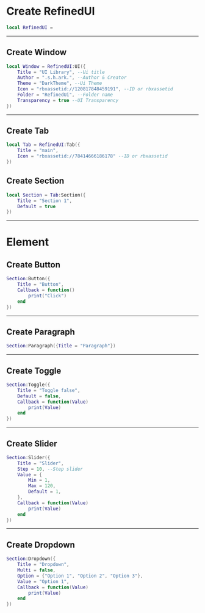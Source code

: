 # Create RefinedUI
```lua
local RefinedUI = 
```

<hr>

## Create Window
```lua
local Window = RefinedUI:UI({
	Title = "UI Library", --Ui title
	Author = ".s.h.ark.", --Author & Creator
	Theme = "DarkTheme", --Ui Theme
	Icon = "rbxassetid://120817848459191", --ID or rbxassetid
	Folder = "RefinedUi", --Folder name
	Transparency = true --UI Transparency
})
```

<hr>

## Create Tab
```lua
local Tab = RefinedUI:Tab({
	Title = "main",
	Icon = "rbxassetid://78414666186178" --ID or rbxassetid
})
```

## Create Section
```lua
local Section = Tab:Section({
	Title = "Section 1",
	Default = true
})
```

<hr>

# Element

## Create Button
```lua
Section:Button({
	Title = "Button",
	Callback = function()
		print("Click")
	end
})
```

<hr>

## Create Paragraph
```lua
Section:Paragraph({Title = "Paragraph"})
```

<hr>

## Create Toggle
```lua
Section:Toggle({
	Title = "Toggle false",
	Default = false,
	Callback = function(Value)
		print(Value)		
	end
})
```

<hr>

## Create Slider
```lua
Section:Slider({
	Title = "Slider",
	Step = 10, --Step slider
	Value = {
		Min = 1,
		Max = 120,
		Default = 1,
	},
	Callback = function(Value)
		print(Value)
	end
})
```

<hr>

## Create Dropdown
```lua
Section:Dropdown({
	Title = "Dropdown",
	Multi = false,
	Option = {"Option 1", "Option 2", "Option 3"},
	Value = "Option 1",
	Callback = function(Value)
		print(Value)
	end
})
```
